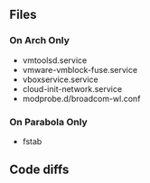 ## Files

### On Arch Only
- vmtoolsd.service
- vmware-vmblock-fuse.service
- vboxservice.service
- cloud-init-network.service
- modprobe.d/broadcom-wl.conf

### On Parabola Only

- fstab

## Code diffs
